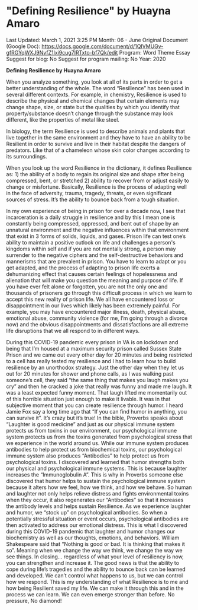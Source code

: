 # "Defining Resilience" by Huayna Amaro

Last Updated: March 1, 2021 3:25 PM
Month: 06 - June
Original Document (Google Doc): https://docs.google.com/document/d/1QIVMUGv-gfRGYqWXJ9NvfZ1lxi9cug7IRTxto-bf7Qk/edit
Program: Word Theme Essay
Suggest for blog: No
Suggest for program mailing: No
Year: 2020

**Defining Resilience by Huayna Amaro**

When you analyze something, you look at all of its parts in order to get a better understanding of the whole. The word “Resilience” has been used in several different contexts. For example, in chemistry, Resilience is used to describe the physical and chemical changes that certain elements may change shape, size, or state but the qualities by which you identify that property/substance doesn’t change through the substance may look different, like the properties of metal like steel.

In biology, the term Resilience is used to describe animals and plants that live together in the same environment and they have to have an ability to be Resilient in order to survive and live in their habitat despite the dangers of predators. Like that of a chameleon whose skin color changes according to its surroundings.

When you look up the word Resilience in the dictionary, it defines Resilience as: 1) the ability of a body to regain its original size and shape after being compressed, bent, or stretched 2) ability to recover from or adjust easily to change or misfortune. Basically, Resilience is the process of adapting well in the face of adversity, trauma, tragedy, threats, or even significant sources of stress. It’s the ability to bounce back from a tough situation.

In my own experience of being in prison for over a decade now, I see that incarceration is a daily struggle in resilience and by this I mean one is constantly being compressed, oppressed, and bent out of shape by an unnatural environment and the negative influences within that environment that exist in 3 forms of solids, liquids, and gases. Prison life can test one’s ability to maintain a positive outlook on life and challenges a person's kingdoms within self and if you are not mentally strong, a person may surrender to the negative ciphers and the self-destructive behaviors and mannerisms that are prevalent in prison. You have to learn to adapt or you get adapted, and the process of adapting to prison life exerts a dehumanizing effect that causes certain feelings of hopelessness and alienation that will make you question the meaning and purpose of life. If you have ever felt alone or forgotten, you are not the only one and thousands of prisoners go through this difficult process in which we learn to accept this new reality of prison life. We all have encountered loss or disappointment in our lives which likely has been extremely painful. For example, you may have encountered major illness, death, physical abuse, emotional abuse, community violence (for me, I’m going through a divorce now) and the obvious disappointments and dissatisfactions are all extreme life disruptions that we all respond to in different ways.

During this COVID-19 pandemic every prison in VA is on lockdown and being that I’m housed at a maximum security prison called Sussex State Prison and we came out every other day for 20 minutes and being restricted to a cell has really tested my resilience and I had to learn how to build resilience by an unorthodox strategy. Just the other day when they let us out for 20 minutes for shower and phone calls, as I was walking past someone’s cell, they said “the same thing that makes you laugh makes you cry” and then he cracked a joke that really was funny and made me laugh. It was a least expected funny moment. That laugh lifted me momentarily out of this horrible situation just enough to make it livable. It was in that subjective moment that you can create resilience through humor. I heard Jamie Fox say a long time ago that “If you can find humor in anything, you can survive it”. It’s crazy but it’s true! In the bible, Proverbs speaks about “Laughter is good medicine” and just as our physical immune system protects us from toxins in our environment, our psychological immune system protects us from the toxins generated from psychological stress that we experience in the world around us. While our immune system produces antibodies to help protect us from biochemical toxins, our psychological immune system also produces “Antibodies” to help protect us from psychological toxins. I discovered and learned that humor strengths both our physical and psychological immune systems. This is because laughter increases the “Immunoglobulin A”. This is why in Proverbs someone else discovered that humor helps to sustain the psychological immune system because it alters how we feel, how we think, and how we behave. So human and laughter not only helps relieve distress and fights environmental toxins when they occur, it also regenerates our “Antibodies” so that it increases the antibody levels and helps sustain Resilience. As we experience laughter and humor, we “stock up” on psychological antibodies. So when a potentially stressful situation or event occurs, psychological antibodies are then activated to address our emotional distress. This is what I discovered during this COVID-19 pandemic that laughter and humor changes our biochemistry as well as our thoughts, emotions, and behaviors. William Shakespeare said that “Nothing is good or bad. It is thinking that makes it so”. Meaning when we change the way we think, we change the way we see things. In closing… regardless of what your level of resiliency is now, you can strengthen and increase it. The good news is that the ability to cope during life’s tragedies and the ability to bounce back can be learned and developed. We can’t control what happens to us, but we can control how we respond. This is my understanding of what Resilience is to me and how being Resilient saved my life. We can make it through this and in the process we can learn. We can even emerge stronger than before. No pressure, No diamond!